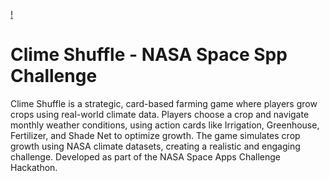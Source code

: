 
[!](./cc_logo.png)

# Clime Shuffle - NASA Space Spp Challenge

Clime Shuffle is a strategic, card-based farming game where players grow crops using real-world climate data. Players choose a crop and navigate monthly weather conditions, using action cards like Irrigation, Greenhouse, Fertilizer, and Shade Net to optimize growth. The game simulates crop growth using NASA climate datasets, creating a realistic and engaging challenge. Developed as part of the NASA Space Apps Challenge Hackathon.